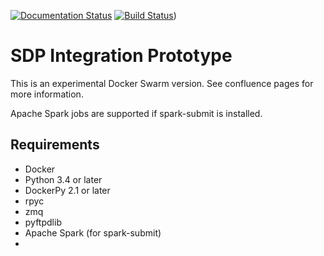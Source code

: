 [![Documentation Status](https://readthedocs.org/projects/integration-prototype/badge/?version=latest)](http://integration-prototype.readthedocs.io/en/latest/?badge=latest)
[![Build Status](https://jenkins.mrao.cam.ac.uk/buildStatus/icon?job=integration-prototype-pipeline/paas_spark)](https://jenkins.mrao.cam.ac.uk/job/integration-prototype-pipeline/job/paas_spark/))

# SDP Integration Prototype

This is an experimental Docker Swarm version. See confluence pages for more
information.

Apache Spark jobs are supported if spark-submit is installed.

## Requirements
* Docker
* Python 3.4 or later
* DockerPy 2.1 or later
* rpyc
* zmq
* pyftpdlib
* Apache Spark (for spark-submit)
*

